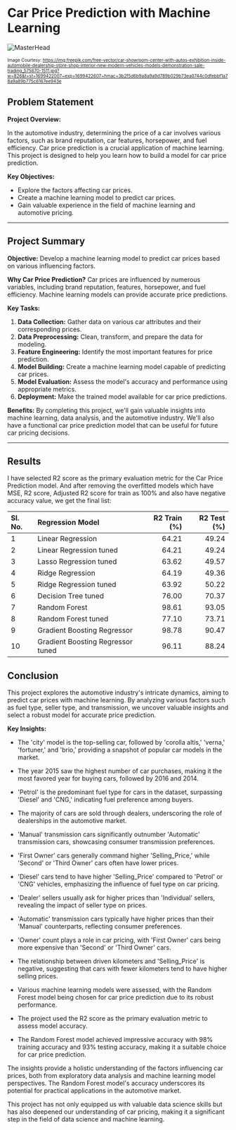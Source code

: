 # Car Price Prediction with Machine Learning

![MasterHead](https://img.freepik.com/free-vector/car-showroom-center-with-autos-exhibition-inside-automobile-dealership-store-shop-interior-new-modern-vehicles-models-demonstration-sale-trading_575670-1511.jpg?w=826&t=st=1699422007~exp=1699422607~hmac=3b2f5d6b9a8a9a9d789b029b73ea0744c0dfebbf1a78a9a89b775c6167ee943e)

<font size="1">Image Courtesy: https://img.freepik.com/free-vector/car-showroom-center-with-autos-exhibition-inside-automobile-dealership-store-shop-interior-new-modern-vehicles-models-demonstration-sale-trading_575670-1511.jpg?w=826&t=st=1699422007~exp=1699422607~hmac=3b2f5d6b9a8a9a9d789b029b73ea0744c0dfebbf1a78a9a89b775c6167ee943e</font>


## Problem Statement

**Project Overview:**

In the automotive industry, determining the price of a car involves various factors, such as brand reputation, car features, horsepower, and fuel efficiency. Car price prediction is a crucial application of machine learning. This project is designed to help you learn how to build a model for car price prediction.

**Key Objectives:**

- Explore the factors affecting car prices.
- Create a machine learning model to predict car prices.
- Gain valuable experience in the field of machine learning and automotive pricing.

---

## Project Summary

**Objective:** Develop a machine learning model to predict car prices based on various influencing factors.

**Why Car Price Prediction?** Car prices are influenced by numerous variables, including brand reputation, features, horsepower, and fuel efficiency. Machine learning models can provide accurate price predictions.

**Key Tasks:**

1. **Data Collection:** Gather data on various car attributes and their corresponding prices.
2. **Data Preprocessing:** Clean, transform, and prepare the data for modeling.
3. **Feature Engineering:** Identify the most important features for price prediction.
4. **Model Building:** Create a machine learning model capable of predicting car prices.
5. **Model Evaluation:** Assess the model's accuracy and performance using appropriate metrics.
6. **Deployment:** Make the trained model available for car price predictions.

**Benefits:** By completing this project, we'll gain valuable insights into machine learning, data analysis, and the automotive industry. We'll also have a functional car price prediction model that can be useful for future car pricing decisions.

---

## Results

I have selected R2 score as the primary evaluation metric for the Car Price Prediction model. And after removing the overfitted models which have MSE, R2 score, Adjusted R2 score for train as 100% and also have negative accuracy value, we get the final list:

| Sl. No. | Regression Model      |   R2 Train (%) |   R2 Test (%) |
|:--------|:--------------------------|---------------:|--------------:|
|    1    | Linear Regression         |       64.21  |      49.24 |
|    2    | Linear Regression tuned       |       64.21  |      49.24 |
|    3    | Lasso Regression tuned       |       63.62 |      49.57 |
|    4    | Ridge Regression         |       64.19 |      49.36 |
|    5    | Ridge Regression tuned        |       63.92 |      50.22 |
|    6    | Decision Tree tuned         |       76.00 |      70.37 |
|    7    | Random Forest         |       98.61 |      93.05 |
|    8    | Random Forest tuned        |       77.10 |      73.71 |
|    9    | Gradient Boosting Regressor         |       98.78 |      90.47 |
|    10    | Gradient Boosting Regressor tuned        |       96.11 |      88.24 |

## Conclusion

This project explores the automotive industry's intricate dynamics, aiming to predict car prices with machine learning. By analyzing various factors such as fuel type, seller type, and transmission, we uncover valuable insights and select a robust model for accurate price prediction.

**Key Insights:**

- The 'city' model is the top-selling car, followed by 'corolla altis,' 'verna,' 'fortuner,' and 'brio,' providing a snapshot of popular car models in the market.

- The year 2015 saw the highest number of car purchases, making it the most favored year for buying cars, followed by 2016 and 2014.

- 'Petrol' is the predominant fuel type for cars in the dataset, surpassing 'Diesel' and 'CNG,' indicating fuel preference among buyers.

- The majority of cars are sold through dealers, underscoring the role of dealerships in the automotive market.

- 'Manual' transmission cars significantly outnumber 'Automatic' transmission cars, showcasing consumer transmission preferences.

- 'First Owner' cars generally command higher 'Selling_Price,' while 'Second' or 'Third Owner' cars often have lower prices.

- 'Diesel' cars tend to have higher 'Selling_Price' compared to 'Petrol' or 'CNG' vehicles, emphasizing the influence of fuel type on car pricing.

- 'Dealer' sellers usually ask for higher prices than 'Individual' sellers, revealing the impact of seller type on prices.

- 'Automatic' transmission cars typically have higher prices than their 'Manual' counterparts, reflecting consumer preferences.

- 'Owner' count plays a role in car pricing, with 'First Owner' cars being more expensive than 'Second' or 'Third Owner' cars.

- The relationship between driven kilometers and 'Selling_Price' is negative, suggesting that cars with fewer kilometers tend to have higher selling prices.

- Various machine learning models were assessed, with the Random Forest model being chosen for car price prediction due to its robust performance.

- The project used the R2 score as the primary evaluation metric to assess model accuracy.

- The Random Forest model achieved impressive accuracy with 98% training accuracy and 93% testing accuracy, making it a suitable choice for car price prediction.

The insights provide a holistic understanding of the factors influencing car prices, both from exploratory data analysis and machine learning model perspectives. The Random Forest model's accuracy underscores its potential for practical applications in the automotive market.

This project has not only equipped us with valuable data science skills but has also deepened our understanding of car pricing, making it a significant step in the field of data science and machine learning.

